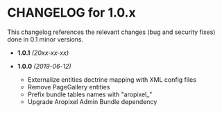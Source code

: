 CHANGELOG for 1.0.x
===================

This changelog references the relevant changes (bug and security fixes) done
in 0.1 minor versions.

* **1.0.1** _(20xx-xx-xx)_


* **1.0.0** _(2019-06-12)_
    * Externalize entities doctrine mapping with XML config files
    * Remove PageGallery entities
    * Prefix bundle tables names with "aropixel_"
    * Upgrade Aropixel Admin Bundle dependency
